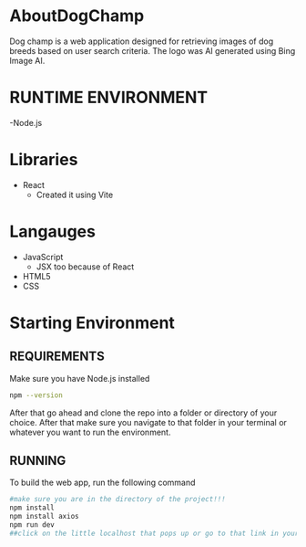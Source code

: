 # AboutDogChamp
Dog champ is a web application designed for retrieving images of dog breeds based on user search criteria.
The logo was AI generated using Bing Image AI.
# RUNTIME ENVIRONMENT
-Node.js

# Libraries
- React
    - Created it using Vite

# Langauges
- JavaScript
    - JSX too because of React
- HTML5
- CSS

# Starting Environment
## REQUIREMENTS
Make sure you have Node.js installed
```sh
npm --version
```
After that go ahead and clone the repo into a folder or directory of your choice.
After that make sure you navigate to that folder in your terminal or whatever you want to run the environment.

## RUNNING
To build the web app, run the following command
```sh
#make sure you are in the directory of the project!!!
npm install
npm install axios
npm run dev
##click on the little localhost that pops up or go to that link in your browser
```